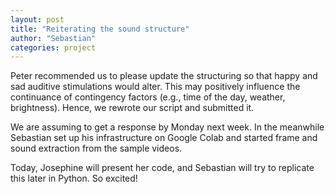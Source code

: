 ```yaml
---
layout: post
title: "Reiterating the sound structure"
author: "Sebastian"
categories: project
---
```


Peter recommended us to please update the structuring so that happy and sad auditive stimulations would alter. This may positively influence the continuance of contingency factors (e.g., time of the day, weather, brightness). Hence, we rewrote our script and submitted it.

We are assuming to get a response by Monday next week. In the meanwhile Sebastian set up his infrastructure on Google Colab and started frame and sound extraction from the sample videos.

Today, Josephine will present her code, and Sebastian will try to replicate this later in Python. So excited! 

